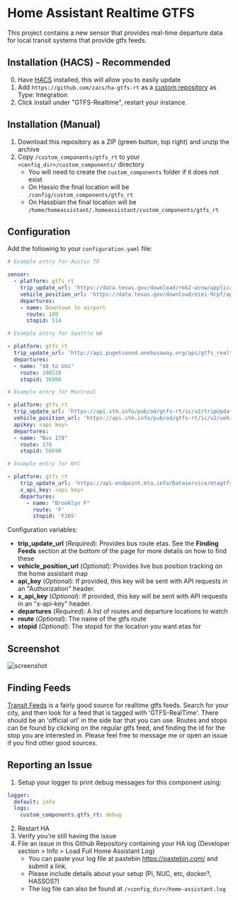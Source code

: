 # Home Assistant Realtime GTFS

This project contains a new sensor that provides real-time departure data for
local transit systems that provide gtfs feeds.

## Installation (HACS) - Recommended
0. Have [HACS](https://custom-components.github.io/hacs/installation/manual/) installed, this will allow you to easily update
1. Add `https://github.com/zacs/ha-gtfs-rt` as a [custom repository](https://custom-components.github.io/hacs/usage/settings/#add-custom-repositories) as Type: Integration
2. Click install under "GTFS-Realtime", restart your instance.

## Installation (Manual)
1. Download this repository as a ZIP (green button, top right) and unzip the archive
2. Copy `/custom_components/gtfs_rt` to your `<config_dir>/custom_components/` directory
   * You will need to create the `custom_components` folder if it does not exist
   * On Hassio the final location will be `/config/custom_components/gtfs_rt`
   * On Hassbian the final location will be `/home/homeassistant/.homeassistant/custom_components/gtfs_rt`

## Configuration

Add the following to your `configuration.yaml` file:

```yaml
# Example entry for Austin TX

sensor:
  - platform: gtfs_rt
    trip_update_url: 'https://data.texas.gov/download/rmk2-acnw/application%2foctet-stream'
    vehicle_position_url: 'https://data.texas.gov/download/eiei-9rpf/application%2Foctet-stream'
    departures:
    - name: Downtown to airport
      route: 100
      stopid: 514
```

```yaml
# Example entry for Seattle WA

- platform: gtfs_rt
  trip_update_url: 'http://api.pugetsound.onebusaway.org/api/gtfs_realtime/trip-updates-for-agency/1.pb?key=TEST'
  departures:
  - name: "48 to Uni"
    route: 100228
    stopid: 36800
```

```yaml
# Example entry for Montreal

- platform: gtfs_rt
  trip_update_url: 'https://api.stm.info/pub/od/gtfs-rt/ic/v2/tripUpdates'
  vehicle_position_url: 'https://api.stm.info/pub/od/gtfs-rt/ic/v2/vehiclePositions'
  apikey: <api key>
  departures:
  - name: "Bus 178"
    route: 178
    stopid: 56698 
```

```yaml
# Example entry for NYC

- platform: gtfs_rt
    trip_update_url: 'https://api-endpoint.mta.info/Dataservice/mtagtfsfeeds/nyct%2Fgtfs-bdfm'
    x_api_key: <api key>
    departures:
      - name: "Brooklyn F"
        route: 'F'
        stopid: 'F16S'
```

Configuration variables:

- **trip_update_url** (*Required*): Provides bus route etas. See the **Finding Feeds** section at the bottom of the page for more details on how to find these
- **vehicle_position_url** (*Optional*): Provides live bus position tracking on the home assistant map
- **api_key** (*Optional*): If provided, this key will be sent with API
requests in an "Authorization" header.
- **x_api_key** (*Optional*): If provided, this key will be sent with API
requests in an "x-api-key" header.
- **departures** (*Required*): A list of routes and departure locations to watch
- **route** (*Optional*): The name of the gtfs route
- **stopid** (*Optional*): The stopid for the location you want etas for

## Screenshot

![screenshot](https://i.imgur.com/VMcX9aG.png)

## Finding Feeds

[Transit Feeds](https://transitfeeds.com) is a fairly good source for realtime
gtfs feeds. Search for your city, and then look for a feed that is tagged with
'GTFS-RealTime'. There should be an 'official url' in the side bar that you can
use. Routes and stops can be found by clicking on the regular gtfs feed, and
finding the id for the stop you are interested in. Please feel free to message
me or open an issue if you find other good sources.

## Reporting an Issue

1. Setup your logger to print debug messages for this component using:
```yaml
logger:
  default: info
  logs:
    custom_components.gtfs_rt: debug
```
2. Restart HA
3. Verify you're still having the issue
4. File an issue in this Github Repository containing your HA log (Developer section > Info > Load Full Home Assistant Log)
   * You can paste your log file at pastebin https://pastebin.com/ and submit a link.
   * Please include details about your setup (Pi, NUC, etc, docker?, HASSOS?)
   * The log file can also be found at `/<config_dir>/home-assistant.log`
